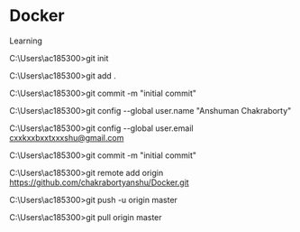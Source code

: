 # Docker
Learning

C:\Users\ac185300>git init

C:\Users\ac185300>git add .

C:\Users\ac185300>git commit -m "initial commit"

C:\Users\ac185300>git config --global user.name "Anshuman Chakraborty"

C:\Users\ac185300>git config --global user.email cxxkxxbxxtxxxshu@gmail.com

C:\Users\ac185300>git commit -m "initial commit"

C:\Users\ac185300>git remote add origin https://github.com/chakrabortyanshu/Docker.git

C:\Users\ac185300>git push -u origin master

C:\Users\ac185300>git pull origin master
